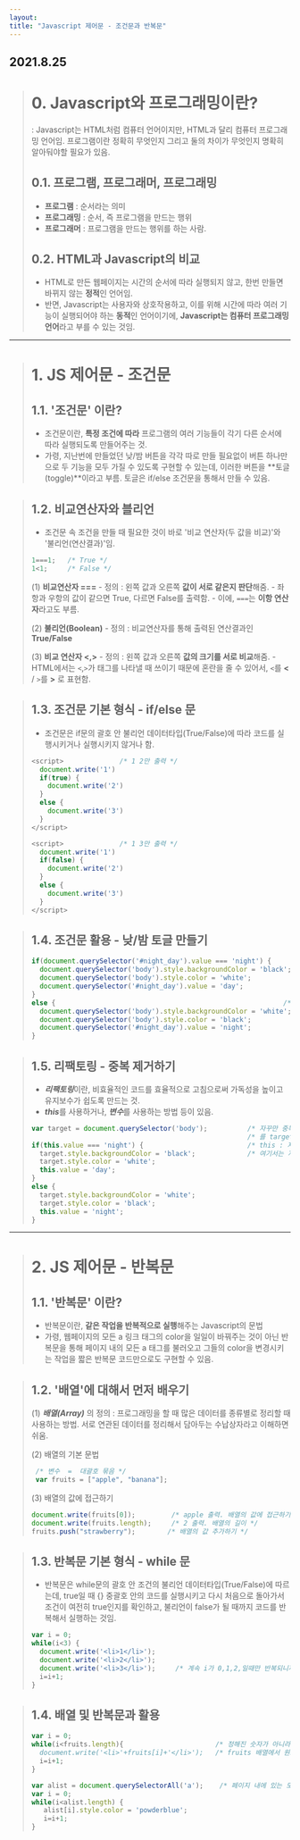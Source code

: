 ```yaml
---
layout:
title: "Javascript 제어문 - 조건문과 반복문"
---
```


## 2021.8.25


> # 0. Javascript와 프로그래밍이란? 
>   : Javascript는 HTML처럼 컴퓨터 언어이지만, HTML과 달리 컴퓨터 프로그래밍 언어임. 프로그램이란 정확히 무엇인지 그리고 둘의 차이가 무엇인지 명확히 알아둬야할 필요가 있음.
>   
> ## 0.1. 프로그램, 프로그래머, 프로그래밍
>   - **프로그램** : 순서라는 의미
>   - **프로그래밍** : 순서, 즉 프로그램을 만드는 행위
>   - **프로그래머** : 프로그램을 만드는 행위를 하는 사람.
>   
> ## 0.2. HTML과 Javascript의 비교
>   - HTML로 만든 웹페이지는 시간의 순서에 따라 실행되지 않고, 한번 만들면 바뀌지 않는 **정적**인 언어임.
>   - 반면, Javascript는 사용자와 상호작용하고, 이를 위해 시간에 따라 여러 기능이 실행되어야 하는 **동적**인 언어이기에, **Javascript는 컴퓨터 프로그래밍 언어**라고 부를 수 있는 것임.

 * * * 

> # 1. JS 제어문 - 조건문
> 
> ## 1.1. '조건문' 이란?
>   - 조건문이란, **특정 조건에 따라** 프로그램의 여러 기능들이 각기 다른 순서에 따라 실행되도록 만들어주는 것.
>   - 가령, 지난번에 만들었던 낮/밤 버튼을 각각 따로 만들 필요없이 버튼 하나만으로 두 기능을 모두 가질 수 있도록 구현할 수 있는데, 이러한 버튼을 **토글(toggle)**이라고 부름. 토글은 if/else 조건문을 통해서 만들 수 있음.

> ## 1.2. 비교연산자와 블리언
>   - 조건문 속 조건을 만들 때 필요한 것이 바로 '비교 연산자(두 값을 비교)'와 '불리언(연산결과)'임.
>   
>   ```js
>   1===1;   /* True */
>   1<1;     /* False */
>   ```
>   
>   
>   (1) **비교연산자 ===**
>     - 정의 : 왼쪽 값과 오른쪽 **값이 서로 같은지 판단**해줌.
>     - 좌항과 우항의 값이 같으면 True, 다르면 False를 출력함.
>     - 이에, ```===```는 **이항 연산자**라고도 부름.
>   
>   (2) **불리언(Boolean)**
>     - 정의 : 비교연산자를 통해 출력된 연산결과인 **True/False**
>   
>   (3) **비교 연산자 <,>**
>     - 정의 : 왼쪽 값과 오른쪽 **값의 크기를 서로 비교**해줌.
>     - HTML에서는 `<`,`>`가 태그를 나타낼 때 쓰이기 때문에 혼란을 줄 수 있어서, `<`를 **&lt;** / `>`를 **&gt;** 로 표현함.


> ## 1.3. 조건문 기본 형식 - if/else 문
>  - 조건문은 if문의 괄호 안 불리언 데이터타입(True/False)에 따라 코드를 실행시키거나 실행시키지 않거나 함.
>  
> ```js
> <script>              /* 1 2만 출력 */
>   document.write('1')
>   if(true) {
>     document.write('2')
>   }
>   else {
>     document.write('3')
>   }
> </script>
> ```
> 
> ```js
> <script>              /* 1 3만 출력 */
>   document.write('1')
>   if(false) {
>     document.write('2')
>   }
>   else {
>     document.write('3')
>   }
> </script>
> ```

> ## 1.4. 조건문 활용 - 낮/밤 토글 만들기
> 
> ```js
> if(document.querySelector('#night_day').value === 'night') {     /* value가 night일때만 코드 실행 */
>   document.querySelector('body').style.backgroundColor = 'black';
>   document.querySelector('body').style.color = 'white';
>   document.querySelector('#night_day').value = 'day';            /* value를 day로 바꿔줌으로서 다시 눌렀을 때 else 코드 실행하게 만듦 */
> }
> else {                                                         /* else, 즉 value가 day일 때 코드 실행 */
>   document.querySelector('body').style.backgroundColor = 'white';
>   document.querySelector('body').style.color = 'black';
>   document.querySelector('#night_day').value = 'night';          /* value를 night로 바꿔줌으로서 다시 눌렀을 때 원래 코드 실행하게 만듦 */
> }
> ```

> ## 1.5. 리팩토링 - 중복 제거하기
> - ***리팩토링***이란, 비효율적인 코드를 효율적으로 고침으로써 가독성을 높이고 유지보수가 쉽도록 만드는 것.
> - ***this***를 사용하거나, ***변수***를 사용하는 방법 등이 있음.
> 
> ```js
> var target = document.querySelector('body');          /* 자꾸만 중복되는 document.querySelector('body') */
>                                                       /* 를 target이라는 변수에 넣어 사용함으로써 코드의 길이를 줄임. */
> if(this.value === 'night') {                          /* this : 자기자신을 가리키는 키워드 */
>   target.style.backgroundColor = 'black';             /* 여기서는 자기자신인 document.querySelector('#night_day')를 대신에서 사용된 것 */
>   target.style.color = 'white';
>   this.value = 'day';
> }
> else {
>   target.style.backgroundColor = 'white';
>   target.style.color = 'black';
>   this.value = 'night';
> }
> ```

 * * * 

> # 2. JS 제어문 - 반복문
> 
> ## 1.1. '반복문' 이란?
>    - 반복문이란, **같은 작업을 반복적으로 실행**해주는 Javascript의 문법
>    - 가령, 웹페이지의 모든 a 링크 태그의 color을 일일이 바꿔주는 것이 아닌 반복문을 통해 페이지 내의 모든 a 태그를 불러오고 그들의 color을 변경시키는 작업을 짧은 반복문 코드만으로도 구현할 수 있음.
    
> ## 1.2. '배열'에 대해서 먼저 배우기
>    (1) ***배열(Array)*** 의 정의 : 프로그래밍을 할 때 많은 데이터를 종류별로 정리할 때 사용하는 방법. 서로 연관된 데이터를 정리해서 담아두는 수납상자라고 이해하면 쉬움.
>    
>    (2) 배열의 기본 문법
>    
> ```js
>  /* 변수  =  대괄호 묶음 */
>  var fruits = ["apple", "banana"];
> ```
>    
>    (3) 배열의 값에 접근하기
>    
> ```js
> document.write(fruits[0]);         /* apple 출력. 배열의 값에 접근하기 */
> document.write(fruits.length);     /* 2 출력. 배열의 길이 */
> fruits.push("strawberry");        /* 배열의 값 추가하기 */
> ```

> ## 1.3. 반복문 기본 형식 - while 문
>   - 반복문은 while문의 괄호 안 조건의 불리언 데이터타입(True/False)에 따르는데, true일 때 {} 중괄호 안의 코드를 실행시키고 다시 처음으로 돌아가서 조건이 여전히 true인지를 확인하고, 불리언이 false가 될 때까지 코드를 반복해서 실행하는 것임.
>  
> ```js
> var i = 0;
> while(i<3) {
>   document.write('<li>1</li>');
>   document.write('<li>2</li>');
>   document.write('<li>3</li>');     /* 계속 i가 0,1,2,일때만 반복되니까 123123123출력 */
>   i=i+1;
> }
> ```

> ## 1.4. 배열 및 반복문과 활용
> 
> ```js
> var i = 0;
> while(i<fruits.length){                       /* 정해진 숫자가 아니라 배열의 길이를 적어둠으로써 배열 내의 원소 개수가 달라져도 자동으로 반복 횟수가 조정됨.
>   document.write('<li>'+fruits[i]+'</li>');   /* fruits 배열에서 원소를 순서대로 하나씩 꺼냄. */
>   i=i+1;
> }
> ```
> 
> ```js
> var alist = document.querySelectorAll('a');    /* 페이지 내에 있는 모든 a 채그를 가져오기 위해 하나의 태그만 선택하는 querySelector이 아닌 querySelectorAll이라는 함수 사용 */
> var i = 0;
> while(i<alist.length) {
>    alist[i].style.color = 'powderblue';
>    i=i+1;
> }
> ```



